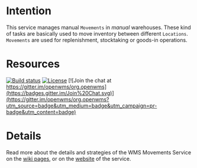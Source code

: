 # Intention
This service manages manual `Movements` in _manual_ warehouses. These kind of tasks are basically used to move inventory between different
`Locations`. `Movements` are used for replenishment, stocktaking or goods-in operations.

# Resources
[![Build status](https://github.com/openwms/org.openwms.wms.movements/actions/workflows/master-build.yml/badge.svg)](https://github.com/openwms/org.openwms.wms.movements/actions/workflows/master-build.yml)
[![License](https://img.shields.io/badge/License-Apache%202.0-blue.svg)](LICENSE)
[![Join the chat at https://gitter.im/openwms/org.openwms](https://badges.gitter.im/Join%20Chat.svg)](https://gitter.im/openwms/org.openwms?utm_source=badge&utm_medium=badge&utm_campaign=pr-badge&utm_content=badge)

# Details
Read more about the details and strategies of the WMS Movements Service on the [wiki pages](https://wiki.openwms.cloud/projects/wms-movements-service/wiki),
or on the [website](https://openwms.github.io/org.openwms.wms.movements/) of the service.
